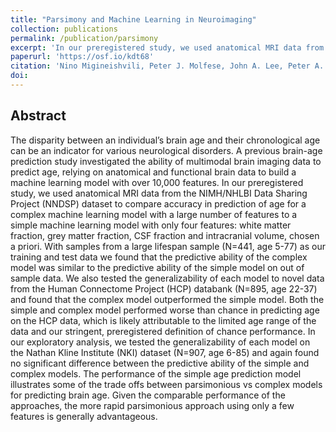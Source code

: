```yaml
---
title: "Parsimony and Machine Learning in Neuroimaging"
collection: publications
permalink: /publication/parsimony
excerpt: 'In our preregistered study, we used anatomical MRI data from the NIMH/NHLBI Data Sharing Project (NNDSP) dataset to compare accuracy in prediction of age for a complex machine learning model with a large number of features to a simple machine learning model with only four features: white matter fraction, grey matter fraction, CSF fraction and intracranial volume, chosen a priori.'
paperurl: 'https://osf.io/kdt68'
citation: 'Nino Migineishvili, Peter J. Molfese, John A. Lee, Peter A. Bandettini, Phillip Shaw, Adam G. Thomas, and Dylan M. Nielson; Parsimony and Machine Learning in Neuroimaging' 
doi: 
---
```

## Abstract

The disparity between an individual’s brain age and their chronological age can be an indicator for various neurological disorders. A previous brain-age prediction study investigated the ability of multimodal brain imaging data to predict age, relying on anatomical and functional brain data to build a machine learning model with over 10,000 features. In our preregistered study, we used anatomical MRI data from the NIMH/NHLBI Data Sharing Project (NNDSP) dataset to compare accuracy in prediction of age for a complex machine learning model with a large number of features to a simple machine learning model with only four features: white matter fraction, grey matter fraction, CSF fraction and intracranial volume, chosen a priori. With samples from a large lifespan sample (N=441, age 5-77) as our training and test data we found that the predictive ability of the complex model was similar to the predictive ability of the simple model on out of sample data. We also tested the generalizability of each model to novel data from the Human Connectome Project (HCP) databank (N=895, age 22-37) and found that the complex model outperformed the simple model. Both the simple and complex model performed worse than chance in predicting age on the HCP data, which is likely attributable to the limited age range of the data and our stringent, preregistered definition of chance performance. In our exploratory analysis, we tested the generalizability of each model on the Nathan Kline Institute (NKI) dataset (N=907, age 6-85) and again found no significant difference between the predictive ability of the simple and complex models. The performance of the simple age prediction model illustrates some of the trade offs  between parsimonious vs complex models for predicting brain age. Given the comparable performance of the approaches, the more rapid parsimonious approach using only a few features is generally advantageous.
